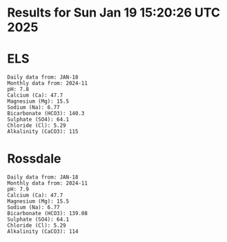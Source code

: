 # Results for Sun Jan 19 15:20:26 UTC 2025
# ELS
```
Daily data from: JAN-18
Monthly data from: 2024-11
pH: 7.8
Calcium (Ca): 47.7
Magnesium (Mg): 15.5
Sodium (Na): 6.77
Bicarbonate (HCO3): 140.3
Sulphate (SO4): 64.1
Chloride (Cl): 5.29
Alkalinity (CaCO3): 115
```
# Rossdale
```
Daily data from: JAN-18
Monthly data from: 2024-11
pH: 7.9
Calcium (Ca): 47.7
Magnesium (Mg): 15.5
Sodium (Na): 6.77
Bicarbonate (HCO3): 139.08
Sulphate (SO4): 64.1
Chloride (Cl): 5.29
Alkalinity (CaCO3): 114
```
